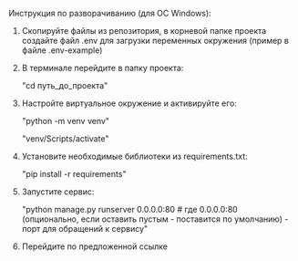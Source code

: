 Инструкция по разворачиванию (для ОС Windows):
1) Скопируйте файлы из репозитория, в корневой папке проекта
создайте файл .env для загрузки переменных окружения (пример в файле .env-example)
2) В терминале перейдите в папку проекта:


    "cd путь_до_проекта"
3) Настройте виртуальное окружение и активируйте его:


    "python -m venv venv"

    "venv/Scripts/activate"
4) Установите необходимые библиотеки из requirements.txt:


    "pip install -r requirements"
5) Запустите сервис:


    "python manage.py runserver 0.0.0.0:80  # где 0.0.0.0:80 (опционально, если оставить пустым - поставится по умолчанию) - порт для обращений к сервису"
8) Перейдите по предложенной ссылке